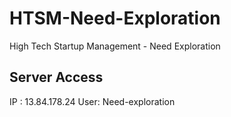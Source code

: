 # HTSM-Need-Exploration
High Tech Startup Management - Need Exploration

## Server Access
IP : 13.84.178.24
User: Need-exploration


